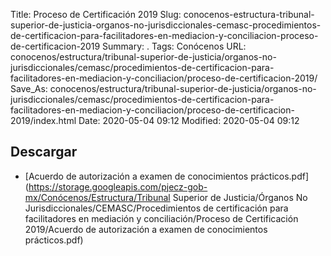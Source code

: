Title: Proceso de Certificación 2019
Slug: conocenos-estructura-tribunal-superior-de-justicia-organos-no-jurisdiccionales-cemasc-procedimientos-de-certificacion-para-facilitadores-en-mediacion-y-conciliacion-proceso-de-certificacion-2019
Summary: .
Tags: Conócenos
URL: conocenos/estructura/tribunal-superior-de-justicia/organos-no-jurisdiccionales/cemasc/procedimientos-de-certificacion-para-facilitadores-en-mediacion-y-conciliacion/proceso-de-certificacion-2019/
Save_As: conocenos/estructura/tribunal-superior-de-justicia/organos-no-jurisdiccionales/cemasc/procedimientos-de-certificacion-para-facilitadores-en-mediacion-y-conciliacion/proceso-de-certificacion-2019/index.html
Date: 2020-05-04 09:12
Modified: 2020-05-04 09:12


 



## Descargar


* [Acuerdo de autorización a examen de conocimientos prácticos.pdf](https://storage.googleapis.com/pjecz-gob-mx/Conócenos/Estructura/Tribunal Superior de Justicia/Órganos No Jurisdiccionales/CEMASC/Procedimientos de certificación para facilitadores en mediación y conciliación/Proceso de Certificación 2019/Acuerdo de autorización a examen de conocimientos prácticos.pdf)


